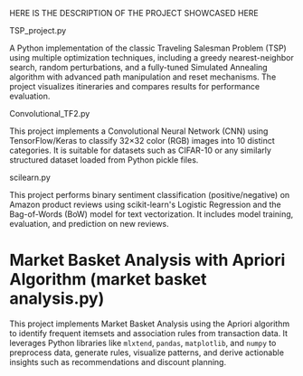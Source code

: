 HERE IS THE DESCRIPTION OF THE PROJECT SHOWCASED HERE

TSP_project.py

A Python implementation of the classic Traveling Salesman Problem (TSP) using multiple optimization techniques, including a greedy nearest-neighbor search,
random perturbations, and a fully-tuned Simulated Annealing algorithm with advanced path manipulation and reset mechanisms. The project visualizes itineraries
and compares results for performance evaluation.

Convolutional_TF2.py

This project implements a Convolutional Neural Network (CNN) using TensorFlow/Keras to classify 32×32 color (RGB) images into 10 distinct categories.
It is suitable for datasets such as CIFAR-10 or any similarly structured dataset loaded from Python pickle files.

scilearn.py

This project performs binary sentiment classification (positive/negative) on Amazon product reviews using scikit-learn's Logistic Regression and the Bag-of-Words (BoW) model for text vectorization. It includes model training, evaluation, and prediction on new reviews.

# Market Basket Analysis with Apriori Algorithm (market basket analysis.py)

This project implements Market Basket Analysis using the Apriori algorithm to identify frequent itemsets and association rules from transaction data. It leverages Python libraries like `mlxtend`, `pandas`, `matplotlib`, and `numpy` to preprocess data, generate rules, visualize patterns, and derive actionable insights such as recommendations and discount planning.
